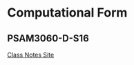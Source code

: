 # Computational Form
## PSAM3060-D-S16

[Class Notes Site](http://jbakse.github.io/compform_notes/)
